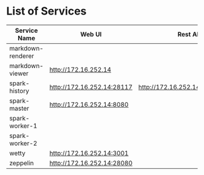 # List of Services

| Service Name | Web UI | Rest API |
|-------------- |------|------------
| markdown-renderer|
| markdown-viewer|<http://172.16.252.14>
| spark-history|<http://172.16.252.14:28117>| <http://172.16.252.14:28117/api/v1>
| spark-master|<http://172.16.252.14:8080>
| spark-worker-1|
| spark-worker-2|
| wetty|<http://172.16.252.14:3001>
| zeppelin|<http://172.16.252.14:28080>
